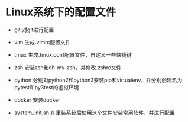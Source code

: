# Linux系统下的配置文件

- git
对git进行配置

- vim
生成.vimrc配置文件

- tmux
生成.tmux.conf配置文件，自定义一些快捷键

- zsh
安装zsh和oh-my-zsh，并修改.zshrc文件

- python
分别对python2和python3安装pip和virtualenv，并分别创建名为pytest和py3test的虚拟环境

- docker
安装docker

- system_init.sh
在重装系统后使用这个文件安装常用软件，并进行配置
